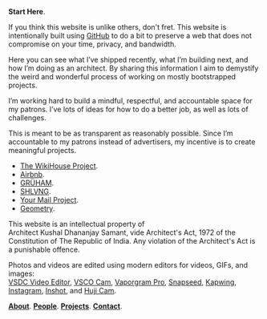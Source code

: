 **Start Here**.

If you think this website is unlike others, don't fret. This website is intentionally built using <a href="https://github.com/kushalsamant" rel="noopener noreferrer" target="_blank">GitHub</a> to do a bit to preserve a web that does not compromise on your time, privacy, and bandwidth.

Here you can see what I’ve shipped recently, what I’m building next, and how I’m doing as an architect. By sharing this information I aim to demystify the weird and wonderful process of working on mostly bootstrapped projects.

I’m working hard to build a mindful, respectful, and accountable space for my patrons. I’ve lots of ideas for how to do a better job, as well as lots of challenges.

This is meant to be as transparent as reasonably possible. Since I’m accountable to my patrons instead of advertisers, my incentive is to create meaningful projects.

- <a href="https://www.wikihouse.cc" rel="noopener noreferrer" target="_blank">The&nbsp;WikiHouse&nbsp;Project</a>.  
- <a href="https://www.airbnb.co.in/users/show/21563871" rel="noopener noreferrer" target="_blank">Airbnb</a>.  
- <a href="https://kvshvl.in/projects/gruham.html" rel="noopener noreferrer" target="_blank">GRÜHAM</a>.  
- <a href="https://www.sketchfab.com/3d-models/shelving-complete-cutting-files-guide-135b548e7c5e4b28a0aae1777c99840e" rel="noopener noreferrer" target="_blank">SHLVNG</a>.  
- <a href="https://kushalsamant.github.io/projects/yourmailproject_archive.html">Your&nbsp;Mail&nbsp;Project</a>.  
- <a href="https://geometry.printify.me" rel="noopener noreferrer" target="_blank">Geometry</a>.

This website is an intellectual property of Architect&nbsp;Kushal&nbsp;Dhananjay&nbsp;Samant, vide Architect's&nbsp;Act,&nbsp;1972 of the Constitution&nbsp;of&nbsp;The&nbsp;Republic&nbsp;of&nbsp;India. Any violation of the Architect's Act is a punishable offence.

Photos and videos are edited using modern editors for videos, GIFs, and images:  
<a href="https://videosoftdev.com" rel="noopener noreferrer" target="_blank">VSDC Video Editor</a>, <a href="https://play.google.com/store/apps/details?id=com.vsco.cam" rel="noopener noreferrer" target="_blank">VSCO Cam</a>, <a href="https://play.google.com/store/apps/details?id=maa.vaporwave_editor_glitch_vhs_trippy_pro" rel="noopener noreferrer" target="_blank">Vaporgram Pro</a>, <a href="https://play.google.com/store/apps/details?id=com.niksoftware.snapseed" rel="noopener noreferrer" target="_blank">Snapseed</a>, <a href="https://kapwing.com" rel="noopener noreferrer" target="_blank">Kapwing</a>, <a href="https://play.google.com/store/apps/details?id=com.instagram.android" rel="noopener noreferrer" target="_blank">Instagram</a>, <a href="https://play.google.com/store/apps/details?id=com.camerasideas.instashot" rel="noopener noreferrer" target="_blank">Inshot</a>, and <a href="https://play.google.com/store/apps/details?id=kr.co.manhole.hujicam" rel="noopener noreferrer" target="_blank">Huji Cam</a>.

**[About](#about)**. **[People](#people)**. **[Projects](#projects)**. **[Contact](#contact)**.